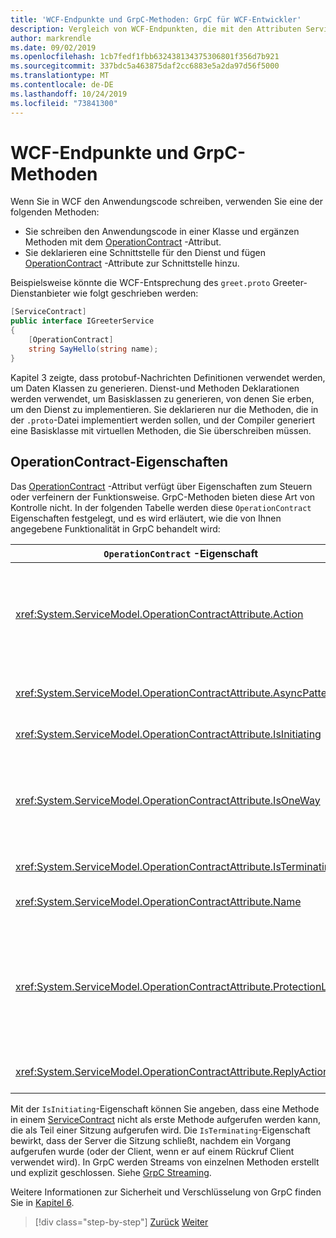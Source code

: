 ```yaml
---
title: 'WCF-Endpunkte und GrpC-Methoden: GrpC für WCF-Entwickler'
description: Vergleich von WCF-Endpunkten, die mit den Attributen ServiceContract und OperationContract deklariert wurden, und den in protobuf deklarierten GrpC-Methoden
author: markrendle
ms.date: 09/02/2019
ms.openlocfilehash: 1cb7fedf1fbb632438134375306801f356d7b921
ms.sourcegitcommit: 337bdc5a463875daf2cc6883e5a2da97d56f5000
ms.translationtype: MT
ms.contentlocale: de-DE
ms.lasthandoff: 10/24/2019
ms.locfileid: "73841300"
---
```

# <a name="wcf-endpoints-and-grpc-methods"></a>WCF-Endpunkte und GrpC-Methoden

Wenn Sie in WCF den Anwendungscode schreiben, verwenden Sie eine der folgenden Methoden:

- Sie schreiben den Anwendungscode in einer Klasse und ergänzen Methoden mit dem [OperationContract](xref:System.ServiceModel.OperationContractAttribute) -Attribut.
- Sie deklarieren eine Schnittstelle für den Dienst und fügen [OperationContract](xref:System.ServiceModel.OperationContractAttribute) -Attribute zur Schnittstelle hinzu.

Beispielsweise könnte die WCF-Entsprechung des `greet.proto` Greeter-Dienstanbieter wie folgt geschrieben werden:

```csharp
[ServiceContract]
public interface IGreeterService
{
    [OperationContract]
    string SayHello(string name);
}
```

Kapitel 3 zeigte, dass protobuf-Nachrichten Definitionen verwendet werden, um Daten Klassen zu generieren. Dienst-und Methoden Deklarationen werden verwendet, um Basisklassen zu generieren, von denen Sie erben, um den Dienst zu implementieren. Sie deklarieren nur die Methoden, die in der `.proto`-Datei implementiert werden sollen, und der Compiler generiert eine Basisklasse mit virtuellen Methoden, die Sie überschreiben müssen.

## <a name="operationcontract-properties"></a>OperationContract-Eigenschaften

Das [OperationContract](xref:System.ServiceModel.OperationContractAttribute) -Attribut verfügt über Eigenschaften zum Steuern oder verfeinern der Funktionsweise. GrpC-Methoden bieten diese Art von Kontrolle nicht. In der folgenden Tabelle werden diese `OperationContract` Eigenschaften festgelegt, und es wird erläutert, wie die von Ihnen angegebene Funktionalität in GrpC behandelt wird:

| `OperationContract` -Eigenschaft | gRPC                                             |
| ---------------------------- | ------------------------------------------------ |
| <xref:System.ServiceModel.OperationContractAttribute.Action>             | Der URI, der den Vorgang identifiziert. GrpC verwendet den Namen der `package`, `service` und `rpc` aus der `.proto` Datei. |
| <xref:System.ServiceModel.OperationContractAttribute.AsyncPattern>       | Alle GrpC-Dienst Methoden geben `Task` Objekte zurück. |
| <xref:System.ServiceModel.OperationContractAttribute.IsInitiating>       | Siehe den Hinweis unten. |
| <xref:System.ServiceModel.OperationContractAttribute.IsOneWay>           | Unidirektionale GrpC-Methoden geben `Empty` Ergebnisse zurück oder verwenden Client-Streaming. |
| <xref:System.ServiceModel.OperationContractAttribute.IsTerminating>      | Siehe den Hinweis unten. |
| <xref:System.ServiceModel.OperationContractAttribute.Name>               | SOAP-bezogen, keine Bedeutung in GrpC. |
| <xref:System.ServiceModel.OperationContractAttribute.ProtectionLevel>    | Keine Nachrichten Verschlüsselung; die Netzwerk Verschlüsselung wird auf Transport Ebene (TLS über http/2) verarbeitet. |
| <xref:System.ServiceModel.OperationContractAttribute.ReplyAction>        | SOAP-bezogen, keine Bedeutung in GrpC. |

Mit der `IsInitiating`-Eigenschaft können Sie angeben, dass eine Methode in einem [ServiceContract](xref:System.ServiceModel.ServiceContractAttribute) nicht als erste Methode aufgerufen werden kann, die als Teil einer Sitzung aufgerufen wird. Die `IsTerminating`-Eigenschaft bewirkt, dass der Server die Sitzung schließt, nachdem ein Vorgang aufgerufen wurde (oder der Client, wenn er auf einem Rückruf Client verwendet wird). In GrpC werden Streams von einzelnen Methoden erstellt und explizit geschlossen. Siehe [GrpC Streaming](rpc-types.md#grpc-streaming).

Weitere Informationen zur Sicherheit und Verschlüsselung von GrpC finden Sie in [Kapitel 6](security.md).

>[!div class="step-by-step"]
>[Zurück](wcf-services-to-grpc-comparison.md)
>[Weiter](wcf-bindings.md)
